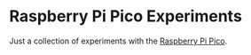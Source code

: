 # Raspberry Pi Pico Experiments

Just a collection of experiments with the [Raspberry Pi Pico](https://www.raspberrypi.org/products/raspberry-pi-pico/).
